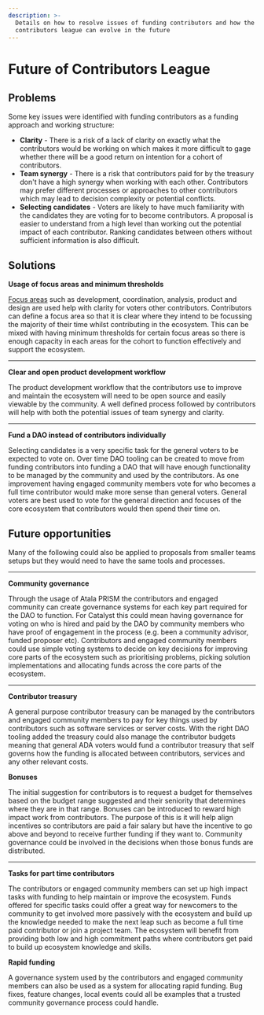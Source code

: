 ```yaml
---
description: >-
  Details on how to resolve issues of funding contributors and how the
  contributors league can evolve in the future
---
```


# Future of Contributors League

## Problems

Some key issues were identified with funding contributors as a funding approach and working structure:

* **Clarity** - There is a risk of a lack of clarity on exactly what the contributors would be working on which makes it more difficult to gage whether there will be a good return on intention for a cohort of contributors.
* **Team synergy** - There is a risk that contributors paid for by the treasury don't have a high synergy when working with each other. Contributors may prefer different processes or approaches to other contributors which may lead to decision complexity or potential conflicts.
* **Selecting candidates** - Voters are likely to have much familiarity with the candidates they are voting for to become contributors. A proposal is easier to understand from a high level than working out the potential impact of each contributor. Ranking candidates between others without sufficient information is also difficult.

## **Solutions**

**Usage of focus areas and minimum thresholds**

[Focus areas](../contributors-league/focus-areas/) such as development, coordination, analysis, product and design are used help with clarity for voters other contributors. Contributors can define a focus area so that it is clear where they intend to be focussing the majority of their time whilst contributing in the ecosystem. This can be mixed with having minimum thresholds for certain focus areas so there is enough capacity in each areas for the cohort to function effectively and support the ecosystem.

****

**Clear and open product development workflow**

The product development workflow that the contributors use to improve and maintain the ecosystem will need to be open source and easily viewable by the community. A well defined process followed by contributors will help with both the potential issues of team synergy and clarity.&#x20;

****

**Fund a DAO instead of contributors individually**

Selecting candidates is a very specific task for the general voters to be expected to vote on. Over time DAO tooling can be created to move from funding contributors into funding a DAO that will have enough functionality to be managed by the community and used by the contributors. As one improvement having engaged community members vote for who becomes a full time contributor would make more sense than general voters. General voters are best used to vote for the general direction and focuses of the core ecosystem that contributors would then spend their time on.

## Future opportunities

Many of the following could also be applied to proposals from smaller teams setups but they would need to have the same tools and processes.&#x20;

****

**Community governance**

Through the usage of Atala PRISM the contributors and engaged community can create governance systems for each key part required for the DAO to function. For Catalyst this could mean having governance for voting on who is hired and paid by the DAO by community members who have proof of engagement in the process (e.g. been a community advisor, funded proposer etc). Contributors and engaged community members could use simple voting systems to decide on key decisions for improving core parts of the ecosystem such as prioritising problems, picking solution implementations and allocating funds across the core parts of the ecosystem.

****

**Contributor treasury**

A general purpose contributor treasury can be managed by the contributors and engaged community members to pay for key things used by contributors such as software services or server costs. With the right DAO tooling added the treasury could also manage the contributor budgets meaning that general ADA voters would fund a contributor treasury that self governs how the funding is allocated between contributors, services and any other relevant costs.&#x20;



**Bonuses**

The initial suggestion for contributors is to request a budget for themselves based on the budget range suggested and their seniority that determines where they are in that range. Bonuses can be introduced to reward high impact work from contributors. The purpose of this is it will help align incentives so contributors are paid a fair salary but have the incentive to go above and beyond to receive further funding if they want to. Community governance could be involved in the decisions when those bonus funds are distributed.

****

**Tasks for part time contributors**

The contributors or engaged community members can set up high impact tasks with funding to help maintain or improve the ecosystem. Funds offered for specific tasks could offer a great way for newcomers to the community to get involved more passively with the ecosystem and build up the knowledge needed to make the next leap such as become a full time paid contributor or join a project team. The ecosystem will benefit from providing both low and high commitment paths where contributors get paid to build up ecosystem knowledge and skills.



**Rapid funding**

A governance system used by the contributors and engaged community members can also be used as a system for allocating rapid funding. Bug fixes, feature changes, local events could all be examples that a trusted community governance process could handle.

